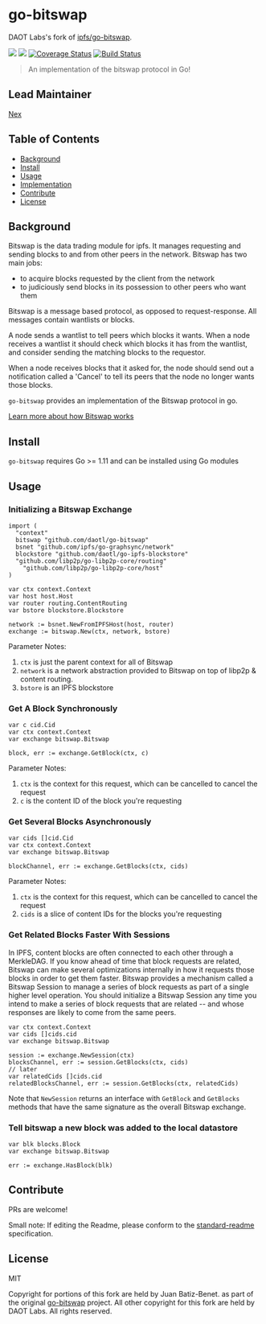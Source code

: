 go-bitswap
==================

DAOT Labs's fork of [ipfs/go-bitswap](https://github.com/ipfs/go-bitswap).

[![](https://img.shields.io/badge/made%20by-Protocol%20Labs-blue.svg?style=flat-square)](http://ipn.io)
[![](https://img.shields.io/badge/project-DAOT%20Labs-red.svg?style=flat-square)](http://github.com/daotl)
[![Coverage Status](https://codecov.io/gh/daotl/go-bitswap/branch/master/graph/badge.svg)](https://codecov.io/gh/daotl/go-bitswap/branch/master)
[![Build Status](https://circleci.com/gh/daotl/go-bitswap.svg?style=svg)](https://circleci.com/gh/daotl/go-bitswap)

> An implementation of the bitswap protocol in Go!

## Lead Maintainer

[Nex](https://github.com/NexZhu)

## Table of Contents

- [Background](#background)
- [Install](#install)
- [Usage](#usage)
- [Implementation](#implementation)
- [Contribute](#contribute)
- [License](#license)

## Background

Bitswap is the data trading module for ipfs. It manages requesting and sending
blocks to and from other peers in the network. Bitswap has two main jobs:
- to acquire blocks requested by the client from the network
- to judiciously send blocks in its possession to other peers who want them

Bitswap is a message based protocol, as opposed to request-response. All messages
contain wantlists or blocks.

A node sends a wantlist to tell peers which blocks it wants. When a node receives
a wantlist it should check which blocks it has from the wantlist, and consider
sending the matching blocks to the requestor.

When a node receives blocks that it asked for, the node should send out a
notification called a 'Cancel' to tell its peers that the node no longer
wants those blocks.

`go-bitswap` provides an implementation of the Bitswap protocol in go.

[Learn more about how Bitswap works](./docs/how-bitswap-works.md)

## Install

`go-bitswap` requires Go >= 1.11 and can be installed using Go modules

## Usage

### Initializing a Bitswap Exchange

```golang
import (
  "context"
  bitswap "github.com/daotl/go-bitswap"
  bsnet "github.com/ipfs/go-graphsync/network"
  blockstore "github.com/daotl/go-ipfs-blockstore"
  "github.com/libp2p/go-libp2p-core/routing"
	"github.com/libp2p/go-libp2p-core/host"
)

var ctx context.Context
var host host.Host
var router routing.ContentRouting
var bstore blockstore.Blockstore

network := bsnet.NewFromIPFSHost(host, router)
exchange := bitswap.New(ctx, network, bstore)
```

Parameter Notes:

1. `ctx` is just the parent context for all of Bitswap
2. `network` is a network abstraction provided to Bitswap on top of libp2p & content routing. 
3. `bstore` is an IPFS blockstore

### Get A Block Synchronously

```golang
var c cid.Cid
var ctx context.Context
var exchange bitswap.Bitswap

block, err := exchange.GetBlock(ctx, c)
```

Parameter Notes:

1. `ctx` is the context for this request, which can be cancelled to cancel the request
2. `c` is the content ID of the block you're requesting

### Get Several Blocks Asynchronously

```golang
var cids []cid.Cid
var ctx context.Context
var exchange bitswap.Bitswap

blockChannel, err := exchange.GetBlocks(ctx, cids)
```

Parameter Notes:

1. `ctx` is the context for this request, which can be cancelled to cancel the request
2. `cids` is a slice of content IDs for the blocks you're requesting

### Get Related Blocks Faster With Sessions

In IPFS, content blocks are often connected to each other through a MerkleDAG. If you know ahead of time that block requests are related, Bitswap can make several optimizations internally in how it requests those blocks in order to get them faster. Bitswap provides a mechanism called a Bitswap Session to manage a series of block requests as part of a single higher level operation. You should initialize a Bitswap Session any time you intend to make a series of block requests that are related -- and whose responses are likely to come from the same peers.

```golang
var ctx context.Context
var cids []cids.cid
var exchange bitswap.Bitswap

session := exchange.NewSession(ctx)
blocksChannel, err := session.GetBlocks(ctx, cids)
// later
var relatedCids []cids.cid
relatedBlocksChannel, err := session.GetBlocks(ctx, relatedCids)
```

Note that `NewSession` returns an interface with `GetBlock` and `GetBlocks` methods that have the same signature as the overall Bitswap exchange.

### Tell bitswap a new block was added to the local datastore

```golang
var blk blocks.Block
var exchange bitswap.Bitswap

err := exchange.HasBlock(blk)
```

## Contribute

PRs are welcome!

Small note: If editing the Readme, please conform to the [standard-readme](https://github.com/RichardLitt/standard-readme) specification.

## License

MIT

Copyright for portions of this fork are held by Juan Batiz-Benet. as part of the original
[go-bitswap](https://github.com/ipfs/go-bitswap) project. All other copyright for this
fork are held by DAOT Labs. All rights reserved.
